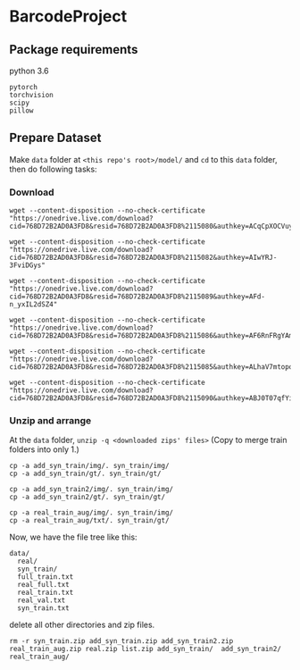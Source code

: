 # BarcodeProject

## Package requirements

python 3.6

    pytorch
    torchvision
    scipy
    pillow

## Prepare Dataset

Make `data` folder at `<this repo's root>/model/` and `cd` to this `data` folder, then do following tasks:

### Download

    wget --content-disposition --no-check-certificate "https://onedrive.live.com/download?cid=768D72B2AD0A3FD8&resid=768D72B2AD0A3FD8%2115080&authkey=ACqCpXOCVuytFu4"

    wget --content-disposition --no-check-certificate "https://onedrive.live.com/download?cid=768D72B2AD0A3FD8&resid=768D72B2AD0A3FD8%2115082&authkey=AIwYRJ-3FviDGys"

    wget --content-disposition --no-check-certificate "https://onedrive.live.com/download?cid=768D72B2AD0A3FD8&resid=768D72B2AD0A3FD8%2115089&authkey=AFd-n_yxIL2dSZ4"

    wget --content-disposition --no-check-certificate "https://onedrive.live.com/download?cid=768D72B2AD0A3FD8&resid=768D72B2AD0A3FD8%2115086&authkey=AF6RnFRgYAmdz70"

    wget --content-disposition --no-check-certificate "https://onedrive.live.com/download?cid=768D72B2AD0A3FD8&resid=768D72B2AD0A3FD8%2115085&authkey=ALhaV7mtopohBGI"

    wget --content-disposition --no-check-certificate "https://onedrive.live.com/download?cid=768D72B2AD0A3FD8&resid=768D72B2AD0A3FD8%2115090&authkey=ABJ0T07qfYiT5Xs"

### Unzip and arrange

At the `data` folder, `unzip -q <downloaded zips' files>`
(Copy to merge train folders into only 1.)

    cp -a add_syn_train/img/. syn_train/img/
    cp -a add_syn_train/gt/. syn_train/gt/
    
    cp -a add_syn_train2/img/. syn_train/img/
    cp -a add_syn_train2/gt/. syn_train/gt/
    
    cp -a real_train_aug/img/. syn_train/img/
    cp -a real_train_aug/txt/. syn_train/gt/
    
Now, we have the file tree like this:

    data/
      real/
      syn_train/
      full_train.txt
      real_full.txt
      real_train.txt
      real_val.txt
      syn_train.txt

delete all other directories and zip files.

    rm -r syn_train.zip add_syn_train.zip add_syn_train2.zip real_train_aug.zip real.zip list.zip add_syn_train/  add_syn_train2/ real_train_aug/
    

